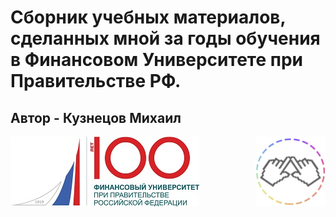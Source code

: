 # Сборник учебных материалов, сделанных мной за годы обучения в Финансовом Университете при Правительстве РФ.
## Автор - Кузнецов Михаил 
<img src=https://github.com/Karambasss/Finashka/blob/master/images/mainmage.jpg/>                <img src=https://github.com/Karambasss/Finashka/blob/master/images/pimage.jpg width="112" height ="112" align="right"/>    

